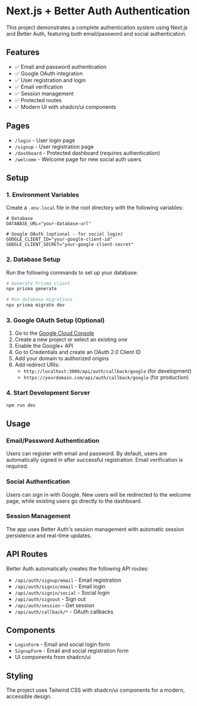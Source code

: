 # Next.js + Better Auth Authentication

This project demonstrates a complete authentication system using Next.js and Better Auth, featuring both email/password and social authentication.

## Features

- ✅ Email and password authentication
- ✅ Google OAuth integration
- ✅ User registration and login
- ✅ Email verification
- ✅ Session management
- ✅ Protected routes
- ✅ Modern UI with shadcn/ui components

## Pages

- `/login` - User login page
- `/signup` - User registration page
- `/dashboard` - Protected dashboard (requires authentication)
- `/welcome` - Welcome page for new social auth users

## Setup

### 1. Environment Variables

Create a `.env.local` file in the root directory with the following variables:

```env
# Database
DATABASE_URL="your-database-url"

# Google OAuth (optional - for social login)
GOOGLE_CLIENT_ID="your-google-client-id"
GOOGLE_CLIENT_SECRET="your-google-client-secret"
```

### 2. Database Setup

Run the following commands to set up your database:

```bash
# Generate Prisma client
npx prisma generate

# Run database migrations
npx prisma migrate dev
```

### 3. Google OAuth Setup (Optional)

1. Go to the [Google Cloud Console](https://console.cloud.google.com/)
2. Create a new project or select an existing one
3. Enable the Google+ API
4. Go to Credentials and create an OAuth 2.0 Client ID
5. Add your domain to authorized origins
6. Add redirect URIs:
   - `http://localhost:3000/api/auth/callback/google` (for development)
   - `https://yourdomain.com/api/auth/callback/google` (for production)

### 4. Start Development Server

```bash
npm run dev
```

## Usage

### Email/Password Authentication

Users can register with email and password. By default, users are automatically signed in after successful registration. Email verification is required.

### Social Authentication

Users can sign in with Google. New users will be redirected to the welcome page, while existing users go directly to the dashboard.

### Session Management

The app uses Better Auth's session management with automatic session persistence and real-time updates.

## API Routes

Better Auth automatically creates the following API routes:

- `/api/auth/signup/email` - Email registration
- `/api/auth/signin/email` - Email login
- `/api/auth/signin/social` - Social login
- `/api/auth/signout` - Sign out
- `/api/auth/session` - Get session
- `/api/auth/callback/*` - OAuth callbacks

## Components

- `LoginForm` - Email and social login form
- `SignupForm` - Email and social registration form
- UI components from shadcn/ui

## Styling

The project uses Tailwind CSS with shadcn/ui components for a modern, accessible design.
